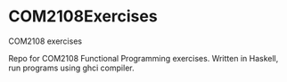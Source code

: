 # COM2108Exercises
COM2108 exercises

Repo for COM2108 Functional Programming exercises.
Written in Haskell, run programs using ghci compiler.
